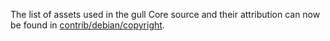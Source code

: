 The list of assets used in the gull Core source and their attribution can now be found in [contrib/debian/copyright](../contrib/debian/copyright).

